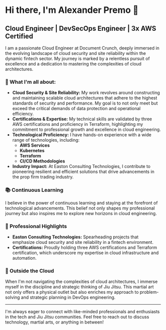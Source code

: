 # Hi there, I'm Alexander Premo 👋

## Cloud Engineer | DevSecOps Engineer | 3x AWS Certified 

I am a passionate Cloud Engineer at Document Crunch, deeply immersed in the evolving landscape of cloud security and site reliability within the dynamic fintech sector. My journey is marked by a relentless pursuit of excellence and a dedication to mastering the complexities of cloud architectures.

### 🌱 What I'm all about:

- **Cloud Security & Site Reliability:** My work revolves around constructing and maintaining scalable cloud architectures that adhere to the highest standards of security and performance. My goal is to not only meet but exceed the critical demands of data protection and operational efficiency.
- **Certifications & Expertise:** My technical skills are validated by three AWS certifications and proficiency in Terraform, highlighting my commitment to professional growth and excellence in cloud engineering.
- **Technological Proficiency:** I have hands-on experience with a wide range of technologies, including:
  - **AWS Services**
  - **Kubernetes**
  - **Terraform**
  - **CI/CD Methodologies**
- **Industry Impact:** At Easton Consulting Technologies, I contribute to pioneering resilient and efficient solutions that drive advancements in the prop firm trading industry.

### 📚 Continuous Learning

I believe in the power of continuous learning and staying at the forefront of technological advancements. This belief not only shapes my professional journey but also inspires me to explore new horizons in cloud engineering.

### 💼 Professional Highlights

- **Easton Consulting Technologies:** Spearheading projects that emphasize cloud security and site reliability in a fintech environment.
- **Certifications:** Proudly holding three AWS certifications and Terraform certification, which underscore my expertise in cloud infrastructure and automation.

### 🥋 Outside the Cloud

When I'm not navigating the complexities of cloud architectures, I immerse myself in the discipline and strategic thinking of Jiu Jitsu. This martial art not only offers a physical outlet but also enriches my approach to problem-solving and strategic planning in DevOps engineering.

---

I'm always eager to connect with like-minded professionals and enthusiasts in the tech and Jiu Jitsu communities. Feel free to reach out to discuss technology, martial arts, or anything in between!

